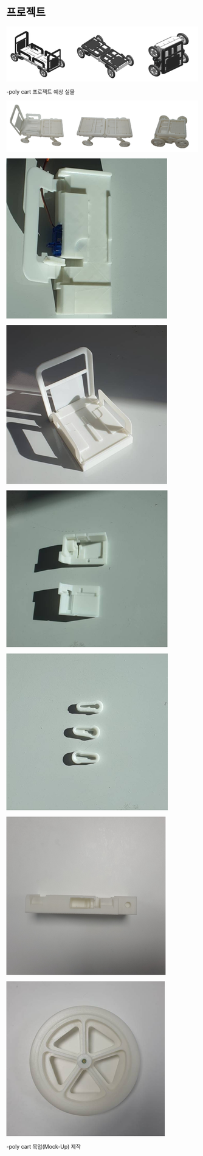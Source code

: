 # 프로젝트

![b](b.png)

-poly cart 프로젝트 예상 실물



![](c.png)



![d](d.png)



![e](e.png)

![f](f.png)

![g](g.png)

![h](h.png)

![i](i.png)

-poly cart 목업(Mock-Up) 제작



